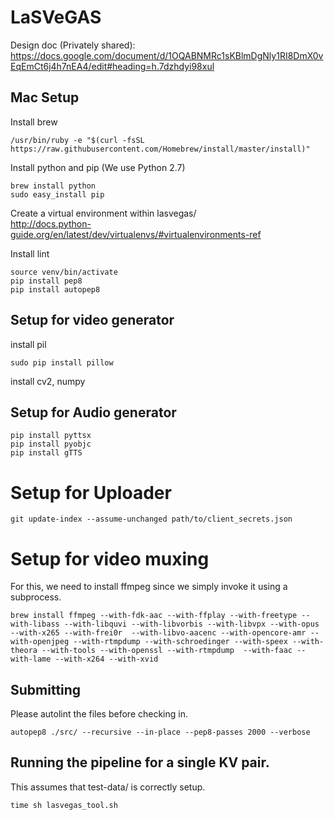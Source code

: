 # LaSVeGAS
Design doc (Privately shared):
https://docs.google.com/document/d/1OQABNMRc1sKBlmDgNly1RI8DmX0vEqEmCt6j4h7nEA4/edit#heading=h.7dzhdyi98xul


## Mac Setup
Install brew  

    /usr/bin/ruby -e "$(curl -fsSL https://raw.githubusercontent.com/Homebrew/install/master/install)"

Install python and pip (We use Python 2.7)  

    brew install python
    sudo easy_install pip

Create a virtual environment within lasvegas/  
http://docs.python-guide.org/en/latest/dev/virtualenvs/#virtualenvironments-ref

Install lint  

    source venv/bin/activate
    pip install pep8
    pip install autopep8

## Setup for video generator
install pil  

    sudo pip install pillow

install cv2, numpy  

## Setup for Audio generator

    pip install pyttsx
    pip install pyobjc
    pip install gTTS

# Setup for Uploader

    git update-index --assume-unchanged path/to/client_secrets.json

# Setup for video muxing
For this, we need to install ffmpeg since we simply invoke it using a subprocess.  

    brew install ffmpeg --with-fdk-aac --with-ffplay --with-freetype --with-libass --with-libquvi --with-libvorbis --with-libvpx --with-opus --with-x265 --with-frei0r  --with-libvo-aacenc --with-opencore-amr --with-openjpeg --with-rtmpdump --with-schroedinger --with-speex --with-theora --with-tools --with-openssl --with-rtmpdump  --with-faac --with-lame --with-x264 --with-xvid

## Submitting  
Please autolint the files before checking in.

    autopep8 ./src/ --recursive --in-place --pep8-passes 2000 --verbose


## Running the pipeline for a single KV pair.
This assumes that test-data/ is correctly setup.  

    time sh lasvegas_tool.sh
